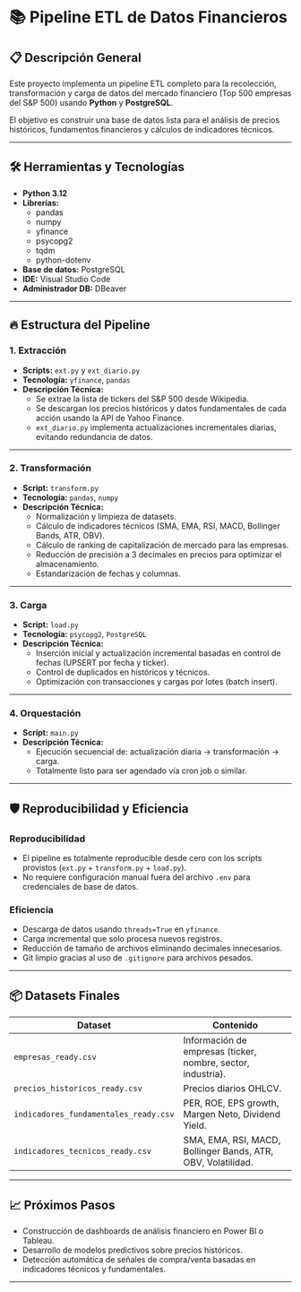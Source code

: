 # 📚 Pipeline ETL de Datos Financieros

## 📋 Descripción General

Este proyecto implementa un pipeline ETL completo para la recolección, transformación y carga de datos del mercado financiero (Top 500 empresas del S&P 500) usando **Python** y **PostgreSQL**.

El objetivo es construir una base de datos lista para el análisis de precios históricos, fundamentos financieros y cálculos de indicadores técnicos.

---

## 🛠️ Herramientas y Tecnologías

- **Python 3.12**
- **Librerías:**
  - pandas
  - numpy
  - yfinance
  - psycopg2
  - tqdm
  - python-dotenv
- **Base de datos:** PostgreSQL
- **IDE:** Visual Studio Code
- **Administrador DB:** DBeaver

---

## 🔥 Estructura del Pipeline

### 1. Extracción

- **Scripts:** `ext.py` y `ext_diario.py`
- **Tecnología:** `yfinance`, `pandas`
- **Descripción Técnica:**
  - Se extrae la lista de tickers del S&P 500 desde Wikipedia.
  - Se descargan los precios históricos y datos fundamentales de cada acción usando la API de Yahoo Finance.
  - `ext_diario.py` implementa actualizaciones incrementales diarias, evitando redundancia de datos.

---

### 2. Transformación

- **Script:** `transform.py`
- **Tecnología:** `pandas`, `numpy`
- **Descripción Técnica:**
  - Normalización y limpieza de datasets.
  - Cálculo de indicadores técnicos (SMA, EMA, RSI, MACD, Bollinger Bands, ATR, OBV).
  - Cálculo de ranking de capitalización de mercado para las empresas.
  - Reducción de precisión a 3 decimales en precios para optimizar el almacenamiento.
  - Estandarización de fechas y columnas.

---

### 3. Carga

- **Script:** `load.py`
- **Tecnología:** `psycopg2`, `PostgreSQL`
- **Descripción Técnica:**
  - Inserción inicial y actualización incremental basadas en control de fechas (UPSERT por fecha y ticker).
  - Control de duplicados en históricos y técnicos.
  - Optimización con transacciones y cargas por lotes (batch insert).

---

### 4. Orquestación

- **Script:** `main.py`
- **Descripción Técnica:**
  - Ejecución secuencial de: actualización diaria → transformación → carga.
  - Totalmente listo para ser agendado vía cron job o similar.

---

## 🛡️ Reproducibilidad y Eficiencia

### Reproducibilidad
- El pipeline es totalmente reproducible desde cero con los scripts provistos (`ext.py` + `transform.py` + `load.py`).
- No requiere configuración manual fuera del archivo `.env` para credenciales de base de datos.

### Eficiencia
- Descarga de datos usando `threads=True` en `yfinance`.
- Carga incremental que solo procesa nuevos registros.
- Reducción de tamaño de archivos eliminando decimales innecesarios.
- Git limpio gracias al uso de `.gitignore` para archivos pesados.

---

## 📦 Datasets Finales

| Dataset                          | Contenido                                                        |
|-----------------------------------|-------------------------------------------------------------------|
| `empresas_ready.csv`              | Información de empresas (ticker, nombre, sector, industria).     |
| `precios_historicos_ready.csv`    | Precios diarios OHLCV.                                            |
| `indicadores_fundamentales_ready.csv` | PER, ROE, EPS growth, Margen Neto, Dividend Yield.         |
| `indicadores_tecnicos_ready.csv`  | SMA, EMA, RSI, MACD, Bollinger Bands, ATR, OBV, Volatilidad.      |

---

## 📈 Próximos Pasos

- Construcción de dashboards de análisis financiero en Power BI o Tableau.
- Desarrollo de modelos predictivos sobre precios históricos.
- Detección automática de señales de compra/venta basadas en indicadores técnicos y fundamentales.

---

